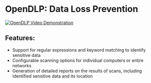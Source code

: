 # OpenDLP: Data Loss Prevention


[![OpenDLP Video Demonstration](https://img.youtube.com/vi/zHESGS-nRzs/0.jpg)](https://www.youtube.com/watch?v=zHESGS-nRzs)




## Features: 

- Support for regular expressions and keyword matching to identify sensitive data
- Configurable scanning options for individual computers or entire networks
- Generation of detailed reports on the results of scans, including identified sensitive data and its location
